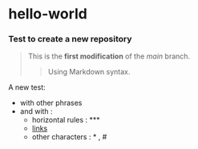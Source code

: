 # hello-world
### Test to create a new repository

>This is the **first modification** of the *main* branch.
>> Using Markdown syntax.

A new test:
- with other phrases
- and with :
  - horizontal rules : ***
  - [links](https://www.markdownguide.org/basic-syntax/#ordered-lists)
  - other characters : \* , \#
